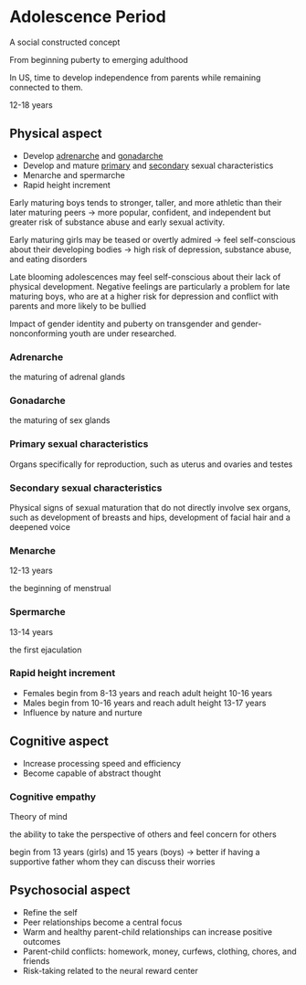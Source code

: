 # Adolescence Period

A social constructed concept

From beginning puberty to emerging adulthood

In US, time to develop independence from parents while remaining connected to them.

12-18 years

## Physical aspect

- Develop [adrenarche](#adrenarche) and [gonadarche](#gonadarche)
- Develop and mature [primary](#primary-sexual-characteristics) and [secondary](#secondary-sexual-characteristics) sexual characteristics
- Menarche and spermarche
- Rapid height increment

Early maturing boys tends to stronger, taller, and more athletic than their later maturing peers -> more popular, confident, and independent but greater risk of substance abuse and early sexual activity.

Early maturing girls may be teased or overtly admired -> feel self-conscious about their developing bodies -> high risk of depression, substance abuse, and eating disorders

Late blooming adolescences may feel self-conscious about their lack of physical development. Negative feelings are particularly a problem for late maturing boys, who are at a higher risk for depression and conflict with parents and more likely to be bullied

Impact of gender identity and puberty on transgender and gender-nonconforming youth are under researched.

### Adrenarche

the maturing of adrenal glands

### Gonadarche

the maturing of sex glands

### Primary sexual characteristics

Organs specifically for reproduction, such as uterus and ovaries and testes

### Secondary sexual characteristics

Physical signs of sexual maturation that do not directly involve sex organs, such as development of breasts and hips, development of facial hair and a deepened voice

### Menarche

12-13 years

the beginning of menstrual

### Spermarche

13-14 years

the first ejaculation

### Rapid height increment

- Females begin from 8-13 years and reach adult height 10-16 years
- Males begin from 10-16 years and reach adult height 13-17 years
- Influence by nature and nurture

## Cognitive aspect

- Increase processing speed and efficiency
- Become capable of abstract thought

### Cognitive empathy

Theory of mind

the ability to take the perspective of others and feel concern for others

begin from 13 years (girls) and 15 years (boys) -> better if having a supportive father whom they can discuss their worries

## Psychosocial aspect

- Refine the self
- Peer relationships become a central focus
- Warm and healthy parent-child relationships can increase positive outcomes
- Parent-child conflicts: homework, money, curfews, clothing, chores, and friends
- Risk-taking related to the neural reward center